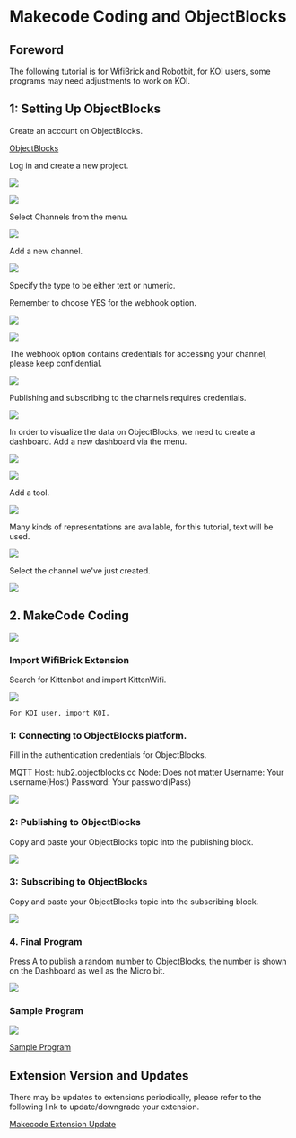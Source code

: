 # Makecode Coding and ObjectBlocks

## Foreword

The following tutorial is for WifiBrick and Robotbit, for KOI users, some programs may need adjustments to work on KOI.

## 1: Setting Up ObjectBlocks

Create an account on ObjectBlocks.

[ObjectBlocks](https://www.objectblocks.cc/)

Log in and create a new project.

![](./iotimage/object1.png)

![](./iotimage/object2.png)

Select Channels from the menu.

![](./iotimage/object3.png)

Add a new channel.

![](./iotimage/object4.png)

Specify the type to be either text or numeric.

Remember to choose YES for the webhook option.

![](./iotimage/object5.png)

![](./iotimage/object6.png)

The webhook option contains credentials for accessing your channel, please keep confidential.

![](./iotimage/object7.png)

Publishing and subscribing to the channels requires credentials.

![](./iotimage/object8.png)

In order to visualize the data on ObjectBlocks, we need to create a dashboard.
Add a new dashboard via the menu.

![](./iotimage/object9.png)

![](./iotimage/object10.png)

Add a tool.

![](./iotimage/object11.png)

Many kinds of representations are available, for this tutorial, text will be used.

![](./iotimage/object12.png)

Select the channel we've just created.

![](./iotimage/object13.png)

## 2. MakeCode Coding

![](../../functional_module/PWmodules/images/mcbanner.png)

### Import WifiBrick Extension

Search for Kittenbot and import KittenWifi.

![](./iotimage/object14.png)

    For KOI user, import KOI.

### 1: Connecting to ObjectBlocks platform.

Fill in the authentication credentials for ObjectBlocks.

MQTT Host: hub2.objectblocks.cc
Node: Does not matter
Username: Your username(Host)
Password: Your password(Pass)

![](./iotimage/object15.png)

### 2: Publishing to ObjectBlocks

Copy and paste your ObjectBlocks topic into the publishing block.

![](./iotimage/object16.png)

### 3: Subscribing to ObjectBlocks

Copy and paste your ObjectBlocks topic into the subscribing block.

![](./iotimage/object19.png)

### 4. Final Program

Press A to publish a random number to ObjectBlocks, the number is shown on the Dashboard as well as the Micro:bit.

![](./iotimage/object21.png)

### Sample Program

![](./iotimage/object20.png)

[Sample Program](https://makecode.microbit.org/_3Picjj2KRChw)

## Extension Version and Updates

There may be updates to extensions periodically, please refer to the following link to update/downgrade your extension.

[Makecode Extension Update](../../Makecode/makecode_extensionUpdate)
